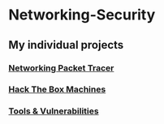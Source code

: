 # Networking-Security

## My individual projects

### [Networking Packet Tracer](https://github.com/UmutErgunes/Networking-Security/tree/master/Networking%20-%20Cisco)

### [Hack The Box Machines](https://github.com/UmutErgunes/Networking-Security/tree/master/HackTheBox-Machines)

### [Tools & Vulnerabilities](https://github.com/UmutErgunes/Networking-Security/tree/master/Vulnerabilities)


